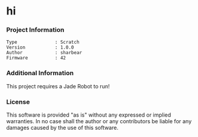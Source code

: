 hi
================



### Project Information
```
Type              : Scratch
Version           : 1.0.0
Author            : sharbear
Firmware          : 42
```

### Additional Information
This project requires a Jade Robot to run!

### License
This software is provided "as is" without any expressed or implied warranties.  In no case shall the author or any contributors be liable for any damages caused by the use of this software.

